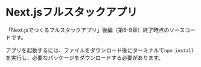 # Next.jsフルスタックアプリ

「Next.jsでつくるフルスタックアプリ」後編（第6-9章）終了時点のソースコードです。

アプリを起動するには、ファイルをダウンロード後にターミナルで`npm install`を実行し、必要なパッケージをダウンロードする必要があります。
